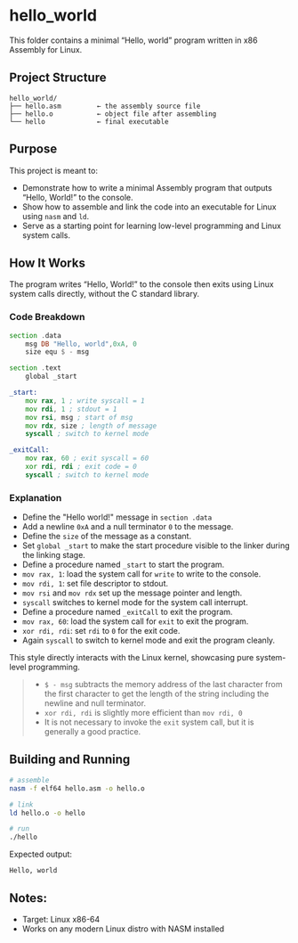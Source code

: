 # hello_world

This folder contains a minimal “Hello, world” program written in x86 Assembly for Linux.

## Project Structure

```
hello_world/
├── hello.asm         ← the assembly source file
├── hello.o           ← object file after assembling
└── hello             ← final executable
```

## Purpose

This project is meant to:

- Demonstrate how to write a minimal Assembly program that outputs “Hello, World!” to the console.
- Show how to assemble and link the code into an executable for Linux using `nasm` and `ld`.
- Serve as a starting point for learning low-level programming and Linux system calls.

## How It Works

The program writes “Hello, World!” to the console then exits using Linux system calls directly, without the C standard library.

### Code Breakdown

```asm
section .data
    msg DB "Hello, world",0xA, 0
    size equ $ - msg

section .text
    global _start

_start:
    mov rax, 1 ; write syscall = 1
    mov rdi, 1 ; stdout = 1
    mov rsi, msg ; start of msg
    mov rdx, size ; length of message
    syscall ; switch to kernel mode

_exitCall:
    mov rax, 60 ; exit syscall = 60
    xor rdi, rdi ; exit code = 0
    syscall ; switch to kernel mode
```

### Explanation

- Define the "Hello world!" message in `section .data`
- Add a newline `0xA` and a null terminator `0` to the message.
- Define the `size` of the message as a constant.
- Set `global _start` to make the start procedure visible to the linker during the linking stage.
- Define a procedure named `_start` to start the program.
- `mov rax, 1`: load the system call for `write` to write to the console.
- `mov rdi, 1`: set file descriptor to stdout.
- `mov rsi` and `mov rdx` set up the message pointer and length.
- `syscall` switches to kernel mode for the system call interrupt.
- Define a procedure named `_exitCall` to exit the program.
- `mov rax, 60`: load the system call for `exit` to exit the program.
- `xor rdi, rdi`: set `rdi` to `0` for the exit code.
- Again `syscall` to switch to kernel mode and exit the program cleanly.

This style directly interacts with the Linux kernel, showcasing pure system-level programming.

> - `$ - msg` subtracts the memory address of the last character from the first character to get the length of the string including the newline and null terminator.
> - `xor rdi, rdi` is slightly more efficient than `mov rdi, 0`
> - It is not necessary to invoke the `exit` system call, but it is generally a good practice.

## Building and Running

```bash
# assemble
nasm -f elf64 hello.asm -o hello.o

# link
ld hello.o -o hello

# run
./hello
```

Expected output:

```
Hello, world
```

## Notes:
- Target: Linux x86-64
- Works on any modern Linux distro with NASM installed
